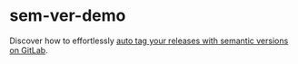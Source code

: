 # sem-ver-demo

Discover how to effortlessly [auto tag your releases with semantic versions on GitLab](https://rokpoto.com/auto-tag-releases-with-semantic-versions/). 
